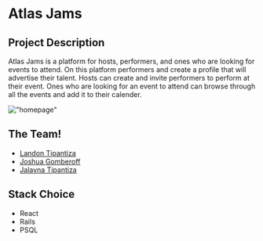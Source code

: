 # Atlas Jams
 
## Project Description
Atlas Jams is a platform for hosts, performers, and ones who are looking for events to attend. On this platform performers and create a profile that will advertise their talent. Hosts can create and invite performers to perform at their event. Ones who are looking for an event to attend can browse through all the events and add it to their calender.

!["homepage"](https://github.com/jalaynatipantiza/atlas-Jams/blob/master/docs/homePage.gif?raw=true)

## The Team!
- [Landon Tipantiza](https://github.com/tipantiza)
- [Joshua Gomberoff](https://github.com/jgombero)
- [Jalayna Tipantiza](https://github.com/jalaynatipantiza)

## Stack Choice
- React
- Rails
- PSQL

